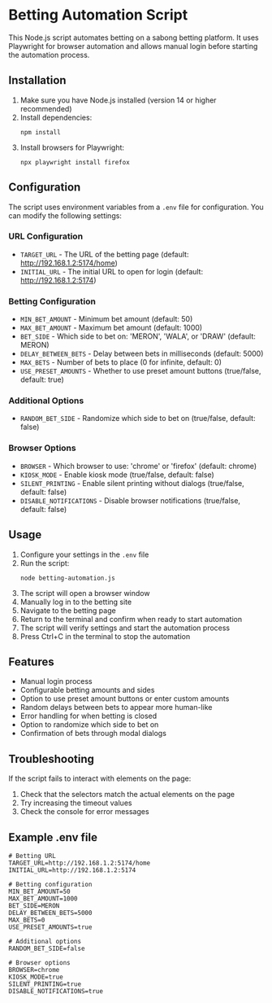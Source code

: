 # Betting Automation Script

This Node.js script automates betting on a sabong betting platform. It uses Playwright for browser automation and allows manual login before starting the automation process.

## Installation

1. Make sure you have Node.js installed (version 14 or higher recommended)
2. Install dependencies:
   ```
   npm install
   ```
3. Install browsers for Playwright:
   ```
   npx playwright install firefox
   ```

## Configuration

The script uses environment variables from a `.env` file for configuration. You can modify the following settings:

### URL Configuration
- `TARGET_URL` - The URL of the betting page (default: http://192.168.1.2:5174/home)
- `INITIAL_URL` - The initial URL to open for login (default: http://192.168.1.2:5174)

### Betting Configuration
- `MIN_BET_AMOUNT` - Minimum bet amount (default: 50)
- `MAX_BET_AMOUNT` - Maximum bet amount (default: 1000)
- `BET_SIDE` - Which side to bet on: 'MERON', 'WALA', or 'DRAW' (default: MERON)
- `DELAY_BETWEEN_BETS` - Delay between bets in milliseconds (default: 5000)
- `MAX_BETS` - Number of bets to place (0 for infinite, default: 0)
- `USE_PRESET_AMOUNTS` - Whether to use preset amount buttons (true/false, default: true)

### Additional Options
- `RANDOM_BET_SIDE` - Randomize which side to bet on (true/false, default: false)

### Browser Options
- `BROWSER` - Which browser to use: 'chrome' or 'firefox' (default: chrome)
- `KIOSK_MODE` - Enable kiosk mode (true/false, default: false)
- `SILENT_PRINTING` - Enable silent printing without dialogs (true/false, default: false)
- `DISABLE_NOTIFICATIONS` - Disable browser notifications (true/false, default: false)

## Usage

1. Configure your settings in the `.env` file
2. Run the script:
   ```
   node betting-automation.js
   ```
3. The script will open a browser window
4. Manually log in to the betting site
5. Navigate to the betting page
6. Return to the terminal and confirm when ready to start automation
7. The script will verify settings and start the automation process
8. Press Ctrl+C in the terminal to stop the automation

## Features

- Manual login process
- Configurable betting amounts and sides
- Option to use preset amount buttons or enter custom amounts
- Random delays between bets to appear more human-like
- Error handling for when betting is closed
- Option to randomize which side to bet on
- Confirmation of bets through modal dialogs

## Troubleshooting

If the script fails to interact with elements on the page:
1. Check that the selectors match the actual elements on the page
2. Try increasing the timeout values
3. Check the console for error messages

## Example .env file

```
# Betting URL
TARGET_URL=http://192.168.1.2:5174/home
INITIAL_URL=http://192.168.1.2:5174

# Betting configuration
MIN_BET_AMOUNT=50
MAX_BET_AMOUNT=1000
BET_SIDE=MERON
DELAY_BETWEEN_BETS=5000
MAX_BETS=0
USE_PRESET_AMOUNTS=true

# Additional options
RANDOM_BET_SIDE=false

# Browser options
BROWSER=chrome
KIOSK_MODE=true
SILENT_PRINTING=true
DISABLE_NOTIFICATIONS=true
```

